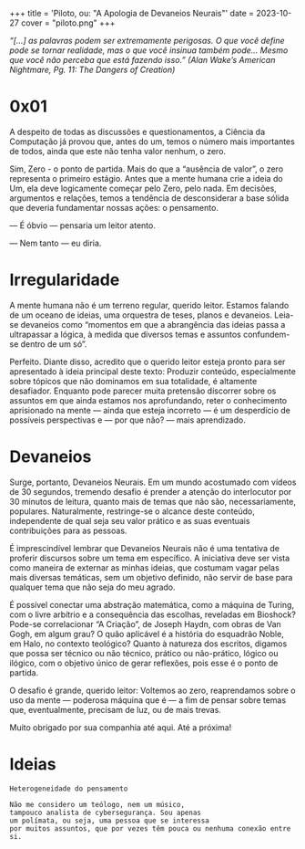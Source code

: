 +++
title = 'Piloto, ou: "A Apologia de Devaneios Neurais"'
date = 2023-10-27
cover = "piloto.png"
+++

_“[…] as palavras podem ser extremamente perigosas. O que você define pode se tornar realidade, mas o que você insinua também pode… Mesmo que você não perceba que está fazendo isso.” (Alan Wake’s American Nightmare, Pg. 11: The Dangers of Creation)_

# 0x01
A despeito de todas as discussões e questionamentos, a Ciência da Computação já provou que, antes do um, temos o número mais importantes de todos, ainda que este não tenha valor nenhum, o zero.

Sim, Zero - o ponto de partida. Mais do que a “ausência de valor”, o zero representa o primeiro estágio. Antes que a mente humana crie a ideia do Um, ela deve logicamente começar pelo Zero, pelo nada. Em decisões, argumentos e relações, temos a tendência de desconsiderar a base sólida que deveria fundamentar nossas ações: o pensamento.

— É óbvio — pensaria um leitor atento.

— Nem tanto — eu diria.

# Irregularidade
A mente humana não é um terreno regular, querido leitor. Estamos falando de um oceano de ideias, uma orquestra de teses, planos e devaneios. Leia-se devaneios como “momentos em que a abrangência das ideias passa a ultrapassar a lógica, à medida que diversos temas e assuntos confundem-se dentro de um só”.

Perfeito. Diante disso, acredito que o querido leitor esteja pronto para ser apresentado à ideia principal deste texto: Produzir conteúdo, especialmente sobre tópicos que não dominamos em sua totalidade, é altamente desafiador. Enquanto pode parecer muita pretensão discorrer sobre os assuntos em que ainda estamos nos aprofundando, reter o conhecimento aprisionado na mente — ainda que esteja incorreto — é um desperdício de possíveis perspectivas e — por que não? — mais aprendizado.

# Devaneios
Surge, portanto, Devaneios Neurais. Em um mundo acostumado com vídeos de 30 segundos, tremendo desafio é prender a atenção do interlocutor por 30 minutos de leitura, quanto mais de temas que não são, necessariamente, populares. Naturalmente, restringe-se o alcance deste conteúdo, independente de qual seja seu valor prático e as suas eventuais contribuições para as pessoas.

É imprescindível lembrar que Devaneios Neurais não é uma tentativa de proferir discursos sobre um tema em específico. A iniciativa deve ser vista como maneira de externar as minhas ideias, que costumam vagar pelas mais diversas temáticas, sem um objetivo definido, não servir de base para qualquer tema que não seja do meu agrado.

É possível conectar uma abstração matemática, como a máquina de Turing, com o livre arbítrio e a consequência das escolhas, reveladas em Bioshock?
Pode-se correlacionar “A Criação”, de Joseph Haydn, com obras de Van Gogh, em algum grau?
O quão aplicável é a história do esquadrão Noble, em Halo, no contexto teológico?
Quanto à natureza dos escritos, digamos que possa ser técnico ou não técnico, prático ou não-prático, lógico ou ilógico, com o objetivo único de gerar reflexões, pois esse é o ponto de partida.

O desafio é grande, querido leitor: Voltemos ao zero, reaprendamos sobre o uso da mente — poderosa máquina que é — a fim de pensar sobre temas que, eventualmente, precisam de luz, ou de mais trevas.

Muito obrigado por sua companhia até aqui. Até a próxima!

# Ideias

```texto
Heterogeneidade do pensamento

Não me considero um teólogo, nem um músico, 
tampouco analista de cybersegurança. Sou apenas
um polímata, ou seja, uma pessoa que se interessa 
por muitos assuntos, que por vezes têm pouca ou nenhuma conexão entre si.
```